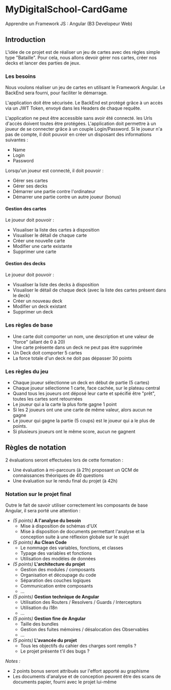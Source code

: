 # MyDigitalSchool-CardGame
Apprendre un Framework JS : Angular (B3 Developeur Web)

## Introduction
L'idée de ce projet est de réaliser un jeu de cartes avec des règles simple type "Bataille".
Pour cela, nous allons devoir gérer nos cartes, créer nos decks et lancer des parties de jeux.

### Les besoins
Nous voulons réaliser un jeu de cartes en utilisant le Framework Angular.
Le BackEnd sera fourni, pour faciliter le démarrage.

L'application doit être sécurisée. Le BackEnd est protégé grâce à un accès via un JWT Token, envoyé dans les Headers de chaque requête.

L'application ne peut être accessible sans avoir été connecté. les Urls d'accès doivent toutes être protégées.
L'application doit permettre à un joueur de se connecter grâce à un couple Login/Password.
Si le joueur n'a pas de compte, il doit pouvoir en créer un disposant des informations suivantes :
- Name
- Login
- Password

Lorsqu'un joueur est connecté, il doit pouvoir :
- Gérer ses cartes
- Gérer ses decks
- Démarrer une partie contre l'ordinateur
- Démarrer une partie contre un autre joueur (bonus)

#### Gestion des cartes
Le joueur doit pouvoir :
- Visualiser la liste des cartes à disposition
- Visualiser le détail de chaque carte
- Créer une nouvelle carte
- Modifier une carte existante
- Supprimer une carte

#### Gestion des decks
Le joueur doit pouvoir :
- Visualiser la liste des decks à disposition
- Visualiser le détail de chaque deck (avec la liste des cartes présent dans le deck)
- Créer un nouveau deck
- Modifier un deck existant
- Supprimer un deck

### Les règles de base
- Une carte doit comporter un nom, une description et une valeur de "force" (allant de 0 à 20)
- Une carte présente dans un deck ne peut pas être supprimée
- Un Deck doit comporter 5 cartes
- La force totale d'un deck ne doit pas dépasser 30 points

### Les règles du jeu
- Chaque joueur sélectionne un deck en début de partie (5 cartes)
- Chaque joueur sélectionne 1 carte, face cachée, sur le plateau central
- Quand tous les joueurs ont déposé leur carte et spécifié être "prêt", toutes les cartes sont retournées
- Le joueur qui a la carte la plus forte gagne 1 point
- Si les 2 joueurs ont une une carte de même valeur, alors aucun ne gagne
- Le joueur qui gagne la partie (5 coups) est le joueur qui a le plus de points.
- Si plusieurs joueurs ont le même score, aucun ne gagnent


## Règles de notation
2 évaluations seront effectuées lors de cette formation :
- Une évaluation à mi-parcours (à 21h) proposant un QCM de connaissances théoriques de 40 questions
- Une évaluation sur le rendu final du projet (à 42h)

### Notation sur le projet final
Outre le fait de savoir utiliser correctement les composants de base Angular, il sera porté une attention :
- *(5 points)* **A l'analyse du besoin**
    - Mise à disposition de schémas d'UX
    - Mise à disposition de documents permettant l'analyse et la conception suite à une réflexion globale sur le sujet
- *(5 points)* **Au Clean Code**
    - Le nommage des variables, fonctions, et classes
    - Typage des variables et fonctions
    - Utilisation des modèles de données
- *(5 points)* **L'architecture du projet**
    - Gestion des modules / composants
    - Organisation et découpage du code
    - Séparation des couches logiques
    - Communication entre composants
    - ...
- *(5 points)* **Gestion technique de Angular**
    - Utilisation des Routers / Resolvers / Guards / Interceptors
    - Utilisation du i18n
    - ...
- *(5 points)* **Gestion fine de Angular**
    - Taille des bundles
    - Gestion des fuites mémoires / désalocation des Observables
    - ...
- *(5 points)* **L'avancée du projet**
    - Tous les objectifs du cahier des charges sont remplis ?
    - Le projet présente t'il des bugs ?

*Notes :* 
- 2 points bonus seront attribués sur l'effort apporté au graphisme
- Les documents d'analyse et de conception peuvent être des scans de documents papier, fourni avec le projet lui-même
